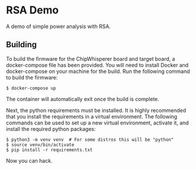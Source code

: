 RSA Demo
========

A demo of simple power analysis with RSA.

Building
--------

To build the firmware for the ChipWhisperer board and target board, a docker-compose file has been provided. You will need to install Docker and docker-compose on your machine for the build. Run the following command to build the firmware:

```shell
$ docker-compose up
```

The container will automatically exit once the build is complete.

Next, the python requirements must be installed. It is highly recommended that you install the requirements in a virtual environment. The following commands can be used to set up a new virtual environment, activate it, and install the required python packages:

```shell
$ python3 -m venv venv  # For some distros this will be "python"
$ source venv/bin/activate
$ pip install -r requirements.txt
```

Now you can hack.